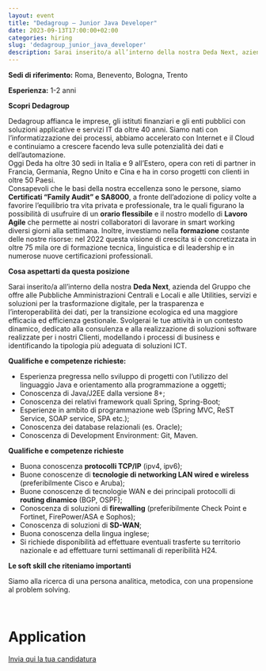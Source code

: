 ```yaml
---
layout: event
title: "Dedagroup – Junior Java Developer"
date: 2023-09-13T17:00:00+02:00
categories: hiring
slug: 'dedagroup_junior_java_developer'
description: Sarai inserito/a all’interno della nostra Deda Next, azienda del Gruppo che offre alle Pubbliche Amministrazioni Centrali e Locali e alle Utilities, servizi e soluzioni per la trasformazione digitale, per la trasparenza e l’interoperabilità dei dati, per la transizione ecologica ed una maggiore efficacia ed efficienza gestionale
---
```


**Sedi di riferimento:** Roma, Benevento, Bologna, Trento  
  
**Esperienza:** 1-2 anni  

**Scopri Dedagroup**

Dedagroup affianca le imprese, gli istituti finanziari e gli enti pubblici con soluzioni applicative e servizi IT da oltre 40 anni. Siamo nati con l’informatizzazione dei processi, abbiamo accelerato con Internet e il Cloud e continuiamo a crescere facendo leva sulle potenzialità dei dati e dell’automazione.  
Oggi Deda ha oltre 30 sedi in Italia e 9 all’Estero, opera con reti di partner in Francia, Germania, Regno Unito e Cina e ha in corso progetti con clienti in oltre 50 Paesi.  
Consapevoli che le basi della nostra eccellenza sono le persone, siamo **Certificati “Family Audit” e SA8000**, a fronte dell’adozione di policy volte a favorire l’equilibrio tra vita privata e professionale, tra le quali figurano la possibilità di usufruire di un **orario flessibile** e il nostro modello di **Lavoro Agile** che permette ai nostri collaboratori di lavorare in smart working diversi giorni alla settimana. Inoltre, investiamo nella **formazione** costante delle nostre risorse: nel 2022 questa visione di crescita si è concretizzata in oltre 75 mila ore di formazione tecnica, linguistica e di leadership e in numerose nuove certificazioni professionali.  
  
**Cosa aspettarti da questa posizione**

Sarai inserito/a all’interno della nostra **Deda Next**, azienda del Gruppo che offre alle Pubbliche Amministrazioni Centrali e Locali e alle Utilities, servizi e soluzioni per la trasformazione digitale, per la trasparenza e l’interoperabilità dei dati, per la transizione ecologica ed una maggiore efficacia ed efficienza gestionale. Svolgerai le tue attività in un contesto dinamico, dedicato alla consulenza e alla realizzazione di soluzioni software realizzate per i nostri Clienti, modellando i processi di business e identificando la tipologia più adeguata di soluzioni ICT.
  
**Qualifiche e competenze richieste:**

* Esperienza pregressa nello sviluppo di progetti con l’utilizzo del linguaggio Java e orientamento alla programmazione a oggetti;
* Conoscenza di Java/J2EE dalla versione 8+;
* Conoscenza dei relativi framework quali Spring, Spring-Boot;
* Esperienze in ambito di programmazione web (Spring MVC, ReST Service, SOAP service, SPA etc.);
* Conoscenza dei database relazionali (es. Oracle);
* Conoscenza di Development Environment: Git, Maven.
  
**Qualifiche e competenze richieste**

* Buona conoscenza **protocolli TCP/IP** (ipv4, ipv6);
* Buone conoscenze di **tecnologie di networking LAN wired e wireless** (preferibilmente Cisco e Aruba);
* Buone conoscenze di tecnologie WAN e dei principali protocolli di **routing dinamico** (BGP, OSPF);
* Conoscenza di soluzioni di **firewalling** (preferibilmente Check Point e Fortinet, FirePower/ASA e Sophos);
* Conoscenza di soluzioni di **SD-WAN**;
* Buona conoscenza della lingua inglese;
* Si richiede disponibilità ad effettuare eventuali trasferte su territorio nazionale e ad effettuare turni settimanali di reperibilità H24.
  
**Le soft skill che riteniamo importanti**

Siamo alla ricerca di una persona analitica, metodica, con una propensione al problem solving.  
  
<br>

# Application

[Invia qui la tua candidatura](https://joblink.allibo.com/ats3/job-offer.aspx?DM=2090&SG=6&FT=1576&ID=47613&LN=IT)
